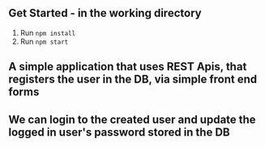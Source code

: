 ## Get Started - in the working directory

1. Run `npm install`
1. Run `npm start`

## A simple application that uses REST Apis, that registers the user in the DB, via simple front end forms

## We can login to the created user and update the logged in user's password stored in the DB
